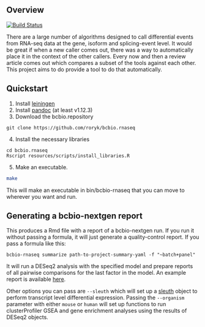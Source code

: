 ## Overview
[![Build Status](https://travis-ci.org/roryk/bcbio.rnaseq.png)](http://travis-ci.org/roryk/bcbio.rnaseq)

There are a large number of algorithms designed to call differential
events from RNA-seq data at the gene, isoform and splicing-event
level. It would be great if when a new caller comes out, there was a
way to automatically place it in the context of the other
callers. Every now and then a review article comes out which compares
a subset of the tools against each other. This project aims to do provide
a tool to do that automatically.

## Quickstart

1. Install [leiningen](https://github.com/technomancy/leiningen)
2. Install [pandoc](http://johnmacfarlane.net/pandoc/) (at least v1.12.3)
3. Download the bcbio.repository

```
git clone https://github.com/roryk/bcbio.rnaseq
```

4. Install the necessary libraries

```
cd bcbio.rnaseq
Rscript resources/scripts/install_libraries.R
```

5. Make an executable.

```bash
make
```

This will make an executable in bin/bcbio-rnaseq that you can move to wherever
you want and run.


## Generating a bcbio-nextgen report
This produces a Rmd file with a report of a bcbio-nextgen run. If you run it
without passing a formula, it will just generate a quality-control report. If
you pass a formula like this:

```
bcbio-rnaseq summarize path-to-project-summary-yaml -f "~batch+panel"
```

It will run a DESeq2 analysis with the specified model and prepare reports
of all pairwise comparisons for the last factor in the model. An example
report is available [here][example-summary].

Other options you can pass are `--sleuth` which will set up a
[sleuth](https://github.com/pachterlab/sleuth) object to perform transcript
level differential expression. Passing the `--organism` parameter with either
`mouse` or `human` will set up functions to run clusterProfiler GSEA and gene
enrichment analyses using the results of DESeq2 objects.


[bcbio-nextgen]: https://github.com/chapmanb/bcbio-nextgen
[metadata]: https://github.com/chapmanb/bcbio-nextgen/blob/master/docs/contents/configuration.rst#sample-information
[ERCC]: http://www.lifetechnologies.com/order/catalog/product/4456740
[example-summary]: https://rawgit.com/roryk/bcbio.rnaseq/master/docs/qc-summary.html
